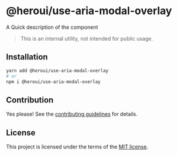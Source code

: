 # @heroui/use-aria-modal-overlay

A Quick description of the component

> This is an internal utility, not intended for public usage.

## Installation

```sh
yarn add @heroui/use-aria-modal-overlay
# or
npm i @heroui/use-aria-modal-overlay
```

## Contribution

Yes please! See the
[contributing guidelines](https://github.com/nextui-org/nextui/blob/master/CONTRIBUTING.md)
for details.

## License

This project is licensed under the terms of the
[MIT license](https://github.com/nextui-org/nextui/blob/master/LICENSE).
